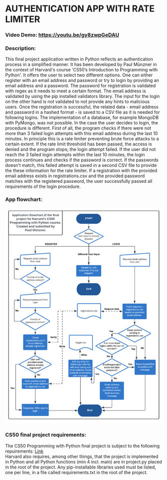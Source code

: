  # AUTHENTICATION APP WITH RATE LIMITER
 ### Video Demo:  https://youtu.be/gy8zwpGeDAU
 ### Description:
 This final project application written in Python reflects an authentication process in a simplified manner. It has been developed by Paul Münzner in the context of Harvard's course 'CS50’s Introduction to Programming with Python'. It offers the user to select two different options. One can either register with an email address and password or try to login by providing an email address and a password. The password for registration is validated with regex as it needs to meet a certain format. The email address is validated by using the pip installed validators library. The input for the login on the other hand is not validated to not provide any hints to malicious users. Once the registration is successful, the related data - email address and password in a hashed format - is saved to a CSV file as it is needed for following logins. The implementation of a database, for example MongoDB with PyMongo, was not possible. In the case the user decides to login, the procedure is different. First of all, the program checks if there were not more than 3 failed login attempts with this email address during the last 10 minutes. In principle this is a rate limiter preventing brute force attacks to a certain extent. If the rate limit threshold has been passed, the access is denied and the program stops; the login attempt failed. If the user did not reach the 3 failed login attempts within the last 10 minutes, the login process continues and checks if the password is correct. If the passwords doesn't match, this failed attempt is saved in a second CSV file to provide the these information for the rate limiter. If a registration with the provided email address exists in registrations.csv and the provided password matches with the registered password, the user successfully passed all requirements of the login procedure.

 ### App flowchart:

![My Image](cs50-flowchart-paul-muenzner.png)

 ### CS50 final project requirements:
 The CS50 Programming with Python final project is subject to the following repuirements: [Link](https://cs50.harvard.edu/python/2022/project/) <br>
 Harvard also requires, among other things, that the project is implemented in Python and all Python functions (min 4 incl. main) are in project.py placed in the root of the project.
 Any pip-installable libraries used must be listed, one per line, in a file called requirements.txt in the root of the project.

